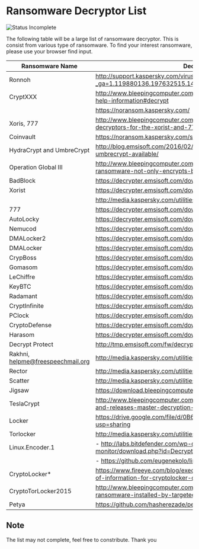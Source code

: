 # Ransomware Decryptor List

![Status Incomplete](https://img.shields.io/badge/Status-Incomplete-orange.svg)

The following table will be a large list of ransomware decryptor. This is consist from various type of ransomware. To find your interest ransomware, please use your browser find input.

| Ransomware Name | Decryptor URL | Remark |
| --------------- | ------------- | ------ |
| Ronnoh          | http://support.kaspersky.com/viruses/disinfection/8547?_ga=1.119880136.197632515.1463995280#block2 | - |
| CryptXXX        | http://www.bleepingcomputer.com/virus-removal/cryptxxx-ransomware-help-information#decrypt | - |
|                 | https://noransom.kaspersky.com/ | - |
| Xoris, 777      | http://www.bleepingcomputer.com/news/security/emsisoft-releases-decryptors-for-the-xorist-and-777-ransomware/ | - |
| Coinvault       | https://noransom.kaspersky.com/static/CoinVaultDecryptor.zip | - |
| HydraCrypt and UmbreCrypt | http://blog.emsisoft.com/2016/02/12/decrypter-for-hydracrypt-and-umbrecrypt-available/ | - |
| Operation Global III | http://www.bleepingcomputer.com/forums/t/559220/operation-global-iii-ransomware-not-only-encrypts-but-infects-your-data-as-well/ | - |
| BadBlock        | https://decrypter.emsisoft.com/download/badblock | - |
| Xorist          | https://decrypter.emsisoft.com/download/xorist | - |
|                 | http://media.kaspersky.com/utilities/VirusUtilities/EN/xoristdecryptor.zip | - |
| 777             | https://decrypter.emsisoft.com/download/777 | - |
| AutoLocky       | https://decrypter.emsisoft.com/download/autolocky | - |
| Nemucod         | https://decrypter.emsisoft.com/download/nemucod | - |
| DMALocker2      | https://decrypter.emsisoft.com/download/dmalocker2 | - |
| DMALocker       | https://decrypter.emsisoft.com/download/dmalocker | - |
| CrypBoss        | https://decrypter.emsisoft.com/download/crypboss | - |
| Gomasom         | https://decrypter.emsisoft.com/download/gomasom | - |
| LeChiffre       | https://decrypter.emsisoft.com/download/lechiffre | - |
| KeyBTC          | https://decrypter.emsisoft.com/download/keybtc | - |
| Radamant        | https://decrypter.emsisoft.com/download/radamant | - |
| CryptInfinite   | https://decrypter.emsisoft.com/download/cryptinfinite | - |
| PClock          | https://decrypter.emsisoft.com/download/pclock | - |
| CryptoDefense   | https://decrypter.emsisoft.com/download/cryptodefense | - |
| Harasom         | https://decrypter.emsisoft.com/download/harasom | - |
| Decrypt Protect | http://tmp.emsisoft.com/fw/decrypt_mblblock.exe | - |
| Rakhni, helpme@freespeechmail.org | http://media.kaspersky.com/utilities/VirusUtilities/EN/rakhnidecryptor.zip | - |
| Rector          | http://media.kaspersky.com/utilities/VirusUtilities/EN/rectordecryptor.zip | - |
| Scatter         | http://media.kaspersky.com/utilities/VirusUtilities/EN/ScatterDecryptor.zip | - |
| Jigsaw          | https://download.bleepingcomputer.com/demonslay335/JigSawDecrypter.zip | - |
| TeslaCrypt      | http://www.bleepingcomputer.com/news/security/teslacrypt-shuts-down-and-releases-master-decryption-key/ | - |
| Locker          | https://drive.google.com/file/d/0B6y1wjhVZ-WPVkttLVdIWXNodkk/view?usp=sharing | - |
| Torlocker       | http://media.kaspersky.com/utilities/VirusUtilities/EN/ScraperDecryptor.zip | - |
| Linux.Encoder.1 | - http://labs.bitdefender.com/wp-content/plugins/download-monitor/download.php?id=Decrypter_0-1.3.zip | - |
|                 | - https://github.com/eugenekolo/linux-ransomware-decrypter | - |
| CryptoLocker*   | https://www.fireeye.com/blog/executive-perspective/2014/08/your-locker-of-information-for-cryptolocker-decryption.html | Discontinue |
| CryptoTorLocker2015 | http://www.bleepingcomputer.com/news/security/help-recover-files-txt-ransomware-installed-by-targeted-terminal-services-attacks/ | - |
| Petya           | https://github.com/hasherezade/petya_recovery | - |

## Note
The list may not complete, feel free to constribute. Thank you
